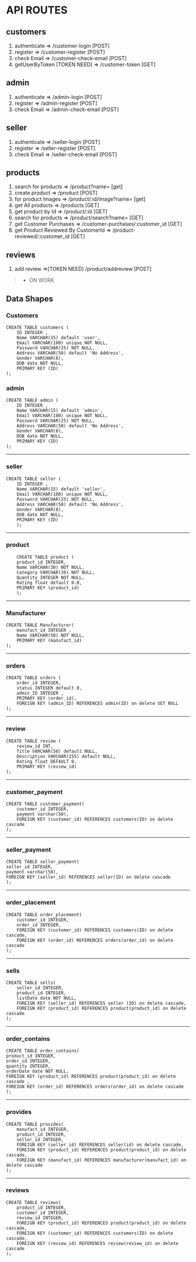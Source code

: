 # API ROUTES

## customers
1. authenticate => /customer-login [POST]
2. register => /customer-register [POST]
3. check Email => /customer-check-email [POST]
4. getUserByToken [TOKEN NEED] => /customer-token [GET]
## admin
1. authenticate => /admin-login [POST]
2. register => /admin-register [POST]
3. check Email => /admin-check-email [POST]
## seller
1. authenticate => /seller-login [POST]
2. register => /seller-register [POST]
3. check Email => /seller-check-email [POST]
## products
1. search for products => /product?name= [get]
2. create product => /product [POST]
3. for product Images => /product/:id/image?name= [get]
4. get All products => /products [GET]
5. get product by Id => /product/:id [GET]
6. search for products => /product/search?name= [GET]
7. get Customer Purchases => /customer-purchases/:customer_id [GET]
8. get Product Reviewed By CustomerId => /product-reviewed/:customer_id [GET]

## reviews 
1. add review =>[TOKEN NEED] /product/addreview [POST]
>* ON WORK 

## Data Shapes
### Customers 
    CREATE TABLE customers (
        ID INTEGER ,
        Name VARCHAR(15) default 'user',
        Email VARCHAR(100) unique NOT NULL,
        Password VARCHAR(25) NOT NULL,
        Address VARCHAR(50) default 'No Address',
        Gender VARCHAR(8),
        DOB date NOT NULL,
        PRIMARY KEY (ID)
    );

### admin
    CREATE TABLE admin (
        ID INTEGER ,
        Name VARCHAR(15) default 'admin',
        Email VARCHAR(100) unique NOT NULL,
        Password VARCHAR(25) NOT NULL,
        Address VARCHAR(50) default 'No Address',
        Gender VARCHAR(8),
        DOB date NOT NULL,
        PRIMARY KEY (ID)
    );
****
### seller
    CREATE TABLE seller (
        ID INTEGER ,
        Name VARCHAR(15) default 'seller',
        Email VARCHAR(100) unique NOT NULL,
        Password VARCHAR(25) NOT NULL,
        Address VARCHAR(50) default 'No Address',
        Gender VARCHAR(8),
        DOB date NOT NULL,
        PRIMARY KEY (ID)
        );
***
### product 
        CREATE TABLE product (
        product_id INTEGER,
        Name VARCHAR(30) NOT NULL,
        Category VARCHAR(30) NOT NULL,
        Quantity INTEGER NOT NULL,
        Rating float default 0.0, 
        PRIMARY KEY (product_id)
        );
***
### Manufacturer
    CREATE TABLE Manufacturer(
        manufact_id INTEGER ,
        Name VARCHAR(50) NOT NULL,
        PRIMARY KEY (manufact_id)
    );
***

### orders
    CREATE TABLE orders (
        order_id INTEGER,
        status INTEGER default 0,
        admin_ID INTEGER ,
        PRIMARY KEY (order_id),
        FOREIGN KEY (admin_ID) REFERENCES admin(ID) on delete SET NULL 
    );
***
### review
    CREATE TABLE review (
        review_id INT,
        Title VARCHAR(50) default NULL,
        Description VARCHAR(255) default NULL,
        Rating float DEFAULT 0,
        PRIMARY KEY (review_id) 
    );
*** 
### customer_payment
    CREATE TABLE customer_payment(
        customer_id INTEGER,
        payment varchar(50),
        FOREIGN KEY (customer_id) REFERENCES customers(ID) on delete cascade
    );
***
### seller_payment
    CREATE TABLE seller_payment(
    seller_id INTEGER,
    payment varchar(50),
    FOREIGN KEY (seller_id) REFERENCES seller(ID) on delete cascade
    );
***
### order_placement
    CREATE TABLE order_placement(
        customer_id INTEGER,
        order_id INTEGER,
        FOREIGN KEY (customer_id) REFERENCES customers(ID) on delete cascade,
        FOREIGN KEY (order_id) REFERENCES orders(order_id) on delete cascade
    );  
***
### sells
    CREATE TABLE sells(
        seller_id INTEGER,
        product_id INTEGER,
        listDate date NOT NULL,
        FOREIGN KEY (seller_id) REFERENCES seller (ID) on delete cascade,
        FOREIGN KEY (product_id) REFERENCES product(product_id) on delete cascade
    );
***
### order_contains
    CREATE TABLE order_contains(
    product_id INTEGER,
    order_id INTEGER,
    quantity INTEGER,
    orderDate date NOT NULL,
    FOREIGN KEY (product_id) REFERENCES product(product_id) on delete cascade ,
    FOREIGN KEY (order_id) REFERENCES orders(order_id) on delete cascade
    );
***
### provides
    CREATE TABLE provides(
        manufact_id INTEGER,
        product_id INTEGER,
        seller_id INTEGER,
        FOREIGN KEY (seller_id) REFERENCES seller(id) on delete cascade,
        FOREIGN KEY (product_id) REFERENCES product(product_id) on delete cascade,
        FOREIGN KEY (manufact_id) REFERENCES manufacturer(manufact_id) on delete cascade
    );
***
### reviews
    CREATE TABLE reviews(
        product_id INTEGER,
        customer_id INTEGER,
        review_id INTEGER,
        FOREIGN KEY (product_id) REFERENCES product(product_id) on delete cascade,
        FOREIGN KEY (customer_id) REFERENCES customers(ID) on delete cascade,
        FOREIGN KEY (review_id) REFERENCES review(review_id) on delete cascade
    );